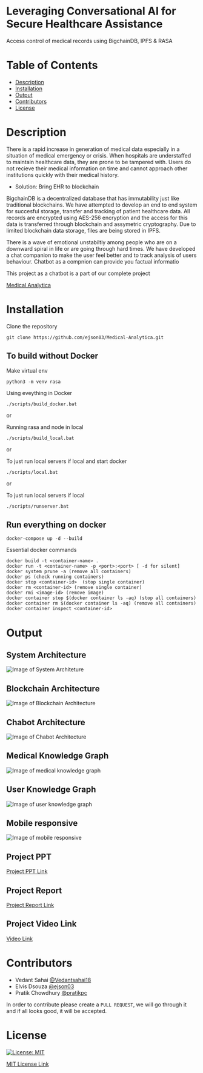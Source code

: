 # Leveraging Conversational AI for Secure Healthcare Assistance
Access control of medical records using BigchainDB, IPFS & RASA

# Table of Contents

* [Description](https://github.com/ejson03/Medical-Chatbot#description)
* [Installation](https://github.com/ejson03/Medical-Chatbot#installation)
* [Output](https://github.com/ejson03/Medical-Chatbot#output)
* [Contributors](https://github.com/ejson03/Medical-Chatbot#contributors)
* [License](https://github.com/ejson03/Medical-Chatbot#license)

# Description

There is a rapid increase in generation of medical data especially in a situation of medical emergency or crisis. When hospitals are understaffed to maintain healthcare data, they are prone to be tampered with. Users do not recieve their medical information on time and cannot approach other institutions quickly with their medical history.

* Solution: Bring EHR to blockchain

BigchainDB is a decentralized database that has immutability just like traditional blockchains. We have attempted to develop an end to end system for succesful storage, transfer and tracking of patient healthcare data. All records are encrypted using AES-256 encryption and the access for this data is transferred through blockchain and assymetric cryptography. Due to limited blockchain data storage, files are being stored in IPFS.

There is a wave of emotional unstabiltiy among people who are on a downward spiral in life or are going through hard times. We have developed a chat companion to make the user feel better and to track analysis of users behaviour. Chatbot as a compnion can provide you factual informatio

This project as a chatbot is a part of our complete project 

[Medical Analytica](https://github.com/ejson03/Medical-Analytica)


# Installation

Clone the repository
```
git clone https://github.com/ejson03/Medical-Analytica.git
```

## To build without Docker

Make virtual env
```
python3 -m venv rasa
```


Using eveything in Docker 
```
./scripts/build_docker.bat
```

or 


Running rasa and node in local 
```
./scripts/build_local.bat
```

or

To just run local servers if local and start docker
```
./scripts/local.bat
```

or 


To just run local servers if local 
```
./scripts/runserver.bat
```

## Run everything on docker

```
docker-compose up -d --build 
```


Essential docker commands
```
docker build -t <container-name> .
docker run -t <container-name> -p <port>:<port> [ -d for silent]
docker system prune -a (remove all containers)
docker ps (check running containers)
docker stop <container-id>  (stop single container)
docker rm <container-id> (remove single container)
docker rmi <image-id> (remove image)
docker container stop $(docker container ls -aq) (stop all containers)
docker container rm $(docker container ls -aq) (remove all containers)
docker container inspect <container-id>
```

# Output

## System Architecture
![Image of System Architeture](output/blockdiagram.png)

## Blockchain Architecture
![Image of Blockchain Architecture](output/blockchainarch.png)

## Chabot Architecture
![Image of Chabot Architecture](output/architecture.png)

## Medical Knowledge Graph
![Image of medical knowledge graph](output/kb.png)

## User Knowledge Graph
![Image of user knowledge graph](output/ukb.png)

## Mobile responsive
![Image of mobile responsive](output/mobile-responsive.png)

## Project PPT
[Project PPT Link](https://drive.google.com/file/d/1iaLDXMwqxdpMxPkBEmPbYyMyF46ZgYbZ/view?usp=sharing)

## Project Report
[Project Report Link](https://drive.google.com/file/d/1PQ-2ZngP3t9lCNq4PN4uc4mj5OoCK6cq/view?usp=sharing)

## Project Video  Link
[Video Link](https://drive.google.com/file/d/1t38fBO57A_LC4QA8xdyfBVDmnpVRFu6E/view?usp=sharing)


# Contributors

* Vedant Sahai [@Vedantsahai18](https://github.com/Vedantsahai18)
* Elvis Dsouza [@ejson03](https://github.com/ejson03)
* Pratik Chowdhury [@pratikpc](https://github.com/pratikpc)

In order to contribute please create a ```PULL REQUEST```, we will go through it and if all looks good, it will be accepted.

# License

[![License: MIT](https://img.shields.io/badge/License-MIT-yellow.svg)](https://opensource.org/licenses/MIT)

[MIT License Link](https://github.com/ejson03/Medical-Analytica/blob/master/LICENSE)












